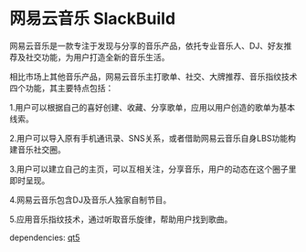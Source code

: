 # 网易云音乐 SlackBuild
网易云音乐是一款专注于发现与分享的音乐产品，依托专业音乐人、DJ、好友推荐及社交功能，为用户打造全新的音乐生活。

相比市场上其他音乐产品，网易云音乐主打歌单、社交、大牌推荐、音乐指纹技术四个功能，其主要特点包括：

1.用户可以根据自己的喜好创建、收藏、分享歌单，应用以用户创造的歌单为基本线索。

2.用户可以导入原有手机通讯录、SNS关系，或者借助网易云音乐自身LBS功能构建音乐社交圈。

3.用户可以建立自己的主页，可以互相关注，分享音乐，用户的动态在这个圈子里即时呈现。

4.网易云音乐包含DJ及音乐人独家自制节目。

5.应用音乐指纹技术，通过听取音乐旋律，帮助用户找到歌曲。

dependencies: [qt5](https://slackbuilds.org/repository/14.1/libraries/qt5/)

